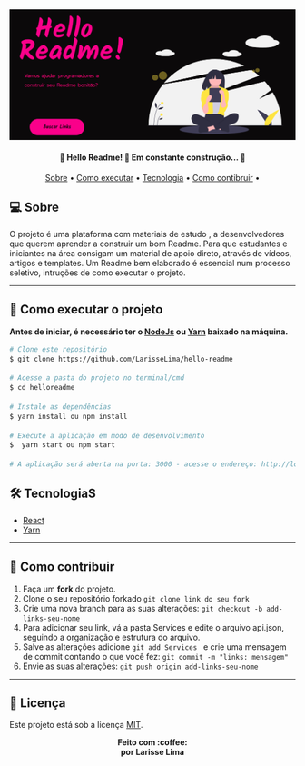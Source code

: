 <img src="https://github.com/LarisseLima/hello-readme/blob/master/banner.png"/>    


<h4 align="center"> 
	🚧  Hello Readme! 🚀 Em constante construção...  🚧
</h4>
<p align="center">
 <a href="#-sobre">Sobre</a> •
 <a href="#-como-executar-o-projeto">Como executar</a> • 
 <a href="#-tecnologia">Tecnologia</a> • 
 <a href="#-como-contribuir">Como contibruir</a> • 
</p>


## 💻 Sobre
O projeto é uma plataforma com materiais de estudo , a desenvolvedores que querem aprender a construir um bom Readme. Para que estudantes e iniciantes na área consigam um material de apoio direto, através de vídeos, artigos e templates. Um Readme bem elaborado é essencial num processo seletivo, intruções de como executar o projeto. 

---   

## 🚀 Como executar o projeto
**Antes de iniciar, é necessário ter o [NodeJs](https://nodejs.org/en/) ou [Yarn](https://yarnpkg.com/) baixado na máquina.**

```bash
# Clone este repositório
$ git clone https://github.com/LarisseLima/hello-readme

# Acesse a pasta do projeto no terminal/cmd
$ cd helloreadme

# Instale as dependências
$ yarn install ou npm install

# Execute a aplicação em modo de desenvolvimento
$  yarn start ou npm start

# A aplicação será aberta na porta: 3000 - acesse o endereço: http://localhost:3000
```


## 🛠 TecnologiaS

- [React](https://pt-br.reactjs.org/) 
- [Yarn](https://yarnpkg.com/)  

---   
  

## 🤝 Como contribuir 

1. Faça um **fork** do projeto.
2. Clone o seu repositório forkado `git clone link do seu fork`
3. Crie uma nova branch para as suas alterações: `git checkout -b add-links-seu-nome`
4. Para adicionar seu link,  vá a pasta Services e edite o arquivo api.json, seguindo a organização e estrutura do arquivo.  
5. Salve as alterações adicione `git add Services ` e crie uma mensagem de commit contando o que você fez: `git commit -m "links: mensagem"`
6. Envie as suas alterações: `git push origin add-links-seu-nome`

---


## 📝 Licença

Este projeto está sob a licença [MIT](https://github.com/LarisseLima/hello-readme/blob/master/LICENSE).


<p align="center"><b>Feito com 	:coffee: <br> por Larisse Lima</b></p>


